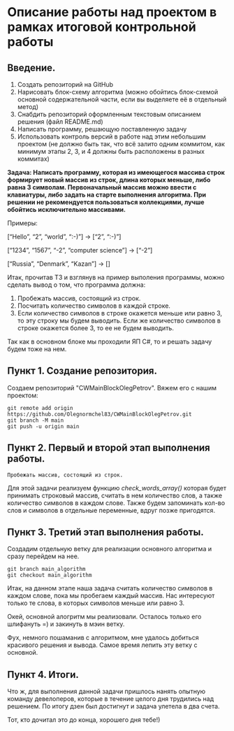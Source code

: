 # Описание работы над проектом в рамках итоговой контрольной работы

## Введение. 
1. Создать репозиторий на GitHub
2. Нарисовать блок-схему алгоритма (можно обойтись блок-схемой основной содержательной части, если вы выделяете её в отдельный метод)
3. Снабдить репозиторий оформленным текстовым описанием решения (файл README.md)
4. Написать программу, решающую поставленную задачу
5. Использовать контроль версий в работе над этим небольшим проектом (не должно быть так, что всё залито одним коммитом, как минимум этапы 2, 3, и 4 должны быть расположены в разных коммитах)

**Задача: Написать программу, которая из имеющегося массива строк формирует новый массив из строк, длина которых меньше, либо равна 3 символам. Первоначальный массив можно ввести с клавиатуры, либо задать на старте выполнения алгоритма. При решении не рекомендуется пользоваться коллекциями, лучше обойтись исключительно массивами.**

Примеры:

[“Hello”, “2”, “world”, “:-)”] → [“2”, “:-)”] 

[“1234”, “1567”, “-2”, “computer science”] → [“-2”]

[“Russia”, “Denmark”, “Kazan”] → []

Итак, прочитав ТЗ и взглянув на пример выполения программы, можно сделать вывод о том, что программа должна:

1) Пробежать массив, состоящий из строк.
2) Посчитать количество символов в каждой строке.
3) Если количество символов в строке окажется меньше или равно 3, то эту строку мы будем выводить. Если же количество символов в строке окажется более 3, то ее не будем выводить.

Так как в основном блоке мы проходили ЯП C#, то и решать задачу будем тоже на нем. 

## Пункт 1. Создание репозитория.
Создаем репозиторий "CWMainBlockOlegPetrov". 
Вяжем его с нашим проектом: 

    git remote add origin https://github.com/Olegnormchel83/CWMainBlockOlegPetrov.git
    git branch -M main
    git push -u origin main

## Пункт 2. Первый и второй этап выполнения работы.
    Пробежать массив, состоящий из строк.

Для этой задачи реализуем функцию *check_words_array()* которая будет принимать строковый массив, считать в нем количество слов, а также количество символов в каждом слове. Также будем запоминать кол-во слов и символов в отдельные переменные, вдруг позже пригодятся.

## Пункт 3. Третий этап выполнения работы.
Создадим отдельную ветку для реализации основного алгоритма и сразу перейдем на нее.

    git branch main_algorithm
    git checkout main_algorithm

Итак, на данном этапе наша задача считать количество символов в каждом слове, пока мы пробегаем каждый массив. Нас интересуют только те слова, в которых символов меньше или равно 3. 

Окей, основной алогритм мы реализовали. Осталось только его шлифануть =) и закинуть в мэин ветку. 

Фух, немного пошаманив с алгоритмом, мне удалось добиться красивого решения и вывода. Самое время лепить эту ветку с основной.

## Пункт 4. Итоги.

Что ж, для выполнения данной задачи пришлось нанять опытную команду девелоперов, которые в течение целого дня трудились над решением. По итогу дзен был достигнут и задача улетела в два счета. 

Тот, кто дочитал это до конца, хорошего дня тебе!)